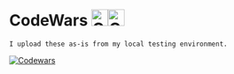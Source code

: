 # CodeWars <img src="https://raw.githubusercontent.com/konpa/devicon/master/icons/c/c-line.svg?sanitize=true?sanitize=true" alt="C" width="30" height="30" /><img src="https://raw.githubusercontent.com/konpa/devicon/master/icons/cplusplus/cplusplus-plain.svg?sanitize=true" alt="C++" width="30" height="30" /> 

```
I upload these as-is from my local testing environment.
```

[![Codewars](https://github.r2v.ch/codewars?user=coppermilk&stroke=%23161B22)](https://www.codewars.com/users/coppermilk)
